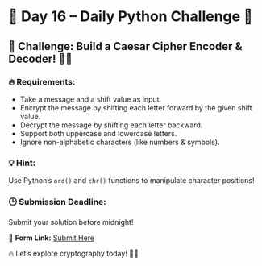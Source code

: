 # 📢 Day 16 – Daily Python Challenge 🐍  

## 🚀 Challenge: Build a Caesar Cipher Encoder & Decoder! 🔐✨  

### 🔥 Requirements:  
- Take a message and a shift value as input.  
- Encrypt the message by shifting each letter forward by the given shift value.  
- Decrypt the message by shifting each letter backward.  
- Support both uppercase and lowercase letters.  
- Ignore non-alphabetic characters (like numbers & symbols).  

### 💡 Hint:  
Use Python’s `ord()` and `chr()` functions to manipulate character positions!  

### 🕒 Submission Deadline:  
Submit your solution before midnight!  

📌 **Form Link:** [Submit Here](https://forms.gle/oYwxgye44tCxCaGv7)  

🔥 Let’s explore cryptography today! 🚀💪  
